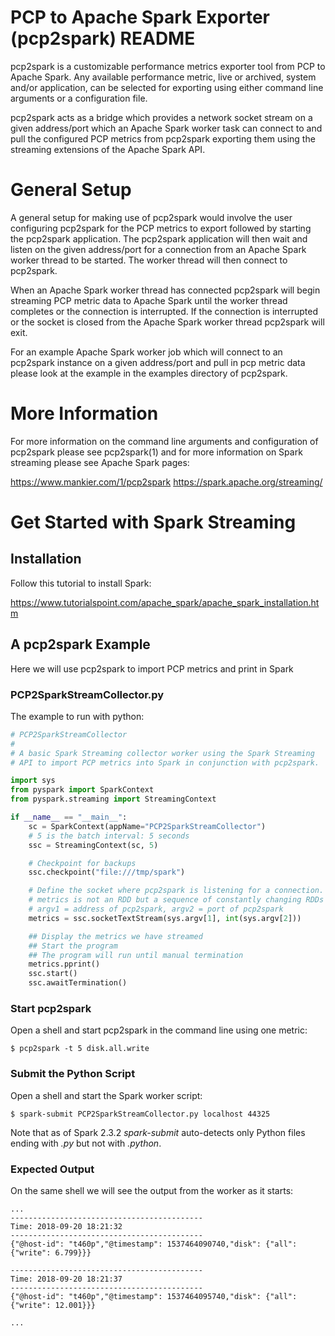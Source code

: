 # PCP to Apache Spark Exporter (pcp2spark) README

pcp2spark is a customizable performance metrics exporter tool from
PCP to Apache Spark. Any available performance metric, live or
archived, system and/or application, can be selected for exporting
using either command line arguments or a configuration file.

pcp2spark acts as a bridge which provides a network socket stream on
a given address/port which an Apache Spark worker task can connect to
and pull the configured PCP metrics from pcp2spark exporting them
using the streaming extensions of the Apache Spark API.

# General Setup

A general setup for making use of pcp2spark would involve the user
configuring pcp2spark for the PCP metrics to export followed by
starting the pcp2spark application. The pcp2spark application will
then wait and listen on the given address/port for a connection from
an Apache Spark worker thread to be started. The worker thread will
then connect to pcp2spark.

When an Apache Spark worker thread has connected pcp2spark will begin
streaming PCP metric data to Apache Spark until the worker thread
completes or the connection is interrupted. If the connection is
interrupted or the socket is closed from the Apache Spark worker
thread pcp2spark will exit.

For an example Apache Spark worker job which will connect to an
pcp2spark instance on a given address/port and pull in pcp metric
data please look at the example in the examples directory of
pcp2spark.

# More Information

For more information on the command line arguments and configuration
of pcp2spark please see pcp2spark(1) and for more information on
Spark streaming please see Apache Spark pages:

https://www.mankier.com/1/pcp2spark
https://spark.apache.org/streaming/

# Get Started with Spark Streaming

## Installation

Follow this tutorial to install Spark:

https://www.tutorialspoint.com/apache_spark/apache_spark_installation.htm

## A pcp2spark Example

Here we will use pcp2spark to import PCP metrics and print in Spark

### PCP2SparkStreamCollector.py

The example to run with python:

```python
# PCP2SparkStreamCollector
#
# A basic Spark Streaming collector worker using the Spark Streaming
# API to import PCP metrics into Spark in conjunction with pcp2spark.

import sys
from pyspark import SparkContext
from pyspark.streaming import StreamingContext

if __name__ == "__main__":
    sc = SparkContext(appName="PCP2SparkStreamCollector")
    # 5 is the batch interval: 5 seconds
    ssc = StreamingContext(sc, 5)

    # Checkpoint for backups
    ssc.checkpoint("file:///tmp/spark")

    # Define the socket where pcp2spark is listening for a connection.
    # metrics is not an RDD but a sequence of constantly changing RDDs
    # argv1 = address of pcp2spark, argv2 = port of pcp2spark
    metrics = ssc.socketTextStream(sys.argv[1], int(sys.argv[2]))

    ## Display the metrics we have streamed
    ## Start the program
    ## The program will run until manual termination
    metrics.pprint()
    ssc.start()
    ssc.awaitTermination()
```

### Start pcp2spark

Open a shell and start pcp2spark in the command line using one metric:

```shell
$ pcp2spark -t 5 disk.all.write
```

### Submit the Python Script

Open a shell and start the Spark worker script:

```shell
$ spark-submit PCP2SparkStreamCollector.py localhost 44325
```

Note that as of Spark 2.3.2 _spark-submit_ auto-detects only Python
files ending with _.py_ but not with _.python_.

### Expected Output

On the same shell we will see the output from the worker as it starts:

```shell
...
-------------------------------------------
Time: 2018-09-20 18:21:32
-------------------------------------------
{"@host-id": "t460p","@timestamp": 1537464090740,"disk": {"all": {"write": 6.799}}}

-------------------------------------------
Time: 2018-09-20 18:21:37
-------------------------------------------
{"@host-id": "t460p","@timestamp": 1537464095740,"disk": {"all": {"write": 12.001}}}

...
```
